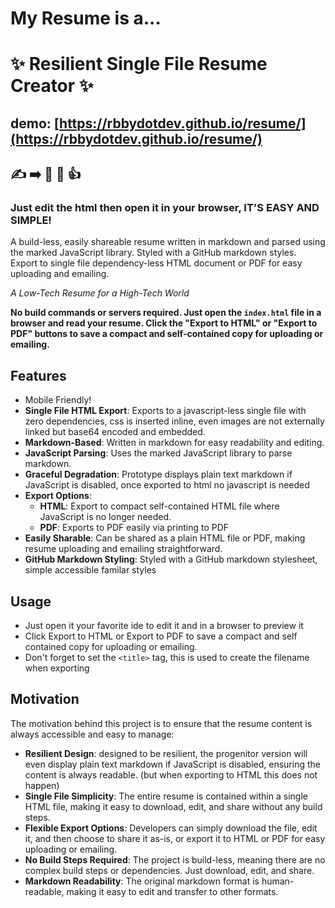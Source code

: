 # My Resume is a...
# ✨ Resilient Single File Resume Creator ✨ 

## demo: [https://rbbydotdev.github.io/resume/](https://rbbydotdev.github.io/resume/)

## ✍️ ➡️ 📄 👀 👍

### Just edit the html then open it in your browser, IT'S EASY AND SIMPLE!

A build-less, easily shareable resume written in markdown and parsed using the marked JavaScript library. Styled with a GitHub markdown styles. Export to single file dependency-less HTML document or PDF for easy uploading and emailing.

 _A Low-Tech Resume for a High-Tech World_

**No build commands or servers required. Just open the `index.html` file in a browser and read your resume. Click the "Export to HTML" or "Export to PDF" buttons to save a compact and self-contained copy for uploading or emailing.**

## Features
- Mobile Friendly!
- **Single File HTML Export**: Exports to a javascript-less single file with zero dependencies, css is inserted inline, even images are not externally linked but base64 encoded and embedded.
- **Markdown-Based**: Written in markdown for easy readability and editing.
- **JavaScript Parsing**: Uses the marked JavaScript library to parse markdown.
- **Graceful Degradation**: Prototype displays plain text markdown if JavaScript is disabled, once exported to html no javascript is needed
- **Export Options**:
  - **HTML**: Export to compact self-contained HTML file where JavaScript is no longer needed.
  - **PDF**: Exports to PDF easily via printing to PDF
- **Easily Sharable**: Can be shared as a plain HTML file or PDF, making resume uploading and emailing straightforward.
- **GitHub Markdown Styling**: Styled with a GitHub markdown stylesheet, simple accessible familar styles

## Usage

- Just open it your favorite ide to edit it and in a browser to preview it
- Click Export to HTML or Export to PDF to save a compact and self contained copy for uploading or emailing.
- Don't forget to set the `<title>` tag, this is used to create the filename when exporting

## Motivation

The motivation behind this project is to ensure that the resume content is always accessible and easy to manage:

- **Resilient Design**: designed to be resilient, the progenitor version will even display plain text markdown if JavaScript is disabled, ensuring the content is always readable. (but when exporting to HTML this does not happen)
- **Single File Simplicity**: The entire resume is contained within a single HTML file, making it easy to download, edit, and share without any build steps.
- **Flexible Export Options**: Developers can simply download the file, edit it, and then choose to share it as-is, or export it to HTML or PDF for easy uploading or emailing.
- **No Build Steps Required**: The project is build-less, meaning there are no complex build steps or dependencies. Just download, edit, and share.
- **Markdown Readability**: The original markdown format is human-readable, making it easy to edit and transfer to other formats.
